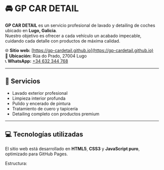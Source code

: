 # 🚘 GP CAR DETAIL

**GP CAR DETAIL** es un servicio profesional de lavado y detailing de coches ubicado en **Lugo, Galicia**.  
Nuestro objetivo es ofrecer a cada vehículo un acabado impecable, cuidando cada detalle con productos de máxima calidad.

🌐 **Sitio web:** [https://gp-cardetail.github.io](https://gp-cardetail.github.io)  
📍 **Ubicación:** Rúa do Prado, 27004 Lugo  
📞 **WhatsApp:** [+34 632 344 768](https://wa.me/+34632344768)

---

## 🧽 Servicios

- Lavado exterior profesional  
- Limpieza interior profunda  
- Pulido y encerado de pintura  
- Tratamiento de cuero y tapicería  
- Detailing completo con productos premium

---

## 💻 Tecnologías utilizadas

El sitio web está desarrollado en **HTML5**, **CSS3** y **JavaScript puro**, optimizado para GitHub Pages.

Estructura:
